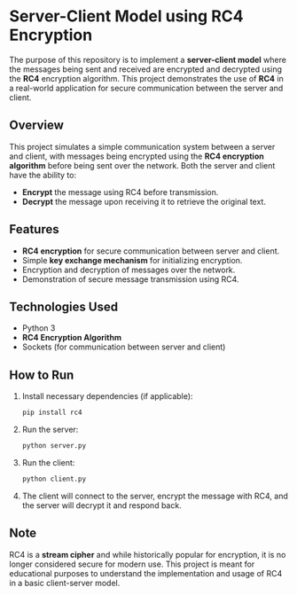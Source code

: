 # Server-Client Model using RC4 Encryption
The purpose of this repository is to implement a **server-client model** where the messages being sent and received are encrypted and decrypted using the **RC4** encryption algorithm. This project demonstrates the use of **RC4** in a real-world application for secure communication between the server and client.

## Overview

This project simulates a simple communication system between a server and client, with messages being encrypted using the **RC4 encryption algorithm** before being sent over the network. Both the server and client have the ability to:

- **Encrypt** the message using RC4 before transmission.
- **Decrypt** the message upon receiving it to retrieve the original text.

## Features

- **RC4 encryption** for secure communication between server and client.
- Simple **key exchange mechanism** for initializing encryption.
- Encryption and decryption of messages over the network.
- Demonstration of secure message transmission using RC4.

## Technologies Used

- Python 3
- **RC4 Encryption Algorithm**
- Sockets (for communication between server and client)

## How to Run

1. Install necessary dependencies (if applicable):
   ```bash
   pip install rc4
   ```

2. Run the server:
   ```bash
   python server.py
   ```

3. Run the client:
   ```bash
   python client.py
   ```

4. The client will connect to the server, encrypt the message with RC4, and the server will decrypt it and respond back.

## Note

RC4 is a **stream cipher** and while historically popular for encryption, it is no longer considered secure for modern use. This project is meant for educational purposes to understand the implementation and usage of RC4 in a basic client-server model.
